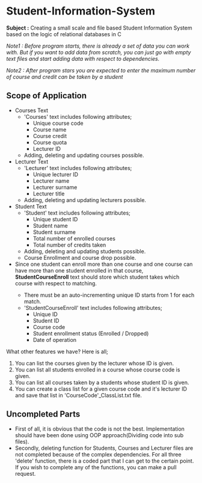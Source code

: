 # Student-Information-System
**Subject :** Creating a small scale and file based Student Information System based on the logic of relational databases in C

*Note1 : Before program starts, there is already a set of data you can work with. But if you want to add data from scratch, you can just go with empty text files and start adding data with respect to dependencies.*

*Note2 : After program stars you are expected to enter the maximum number of course and credit can be taken by a student*

## Scope of Application
- Courses Text
  - 'Courses' text includes following attributes; 
    - Unique course code
    - Course name
    - Course credit
    - Course quota
    - Lecturer ID
  - Adding, deleting and updating courses possible.
- Lecturer Text
  - 'Lecturer' text includes following attributes;
    - Unique lecturer ID
    - Lecturer name
    - Lecturer surname
    - Lecturer title  
  - Adding, deleting and updating lecturers possible.
- Student Text
  - 'Student' text includes following attributes;
    - Unique student ID
    - Student name
    - Student surname
    - Total number of enrolled courses  
    - Total number of credits taken
  - Adding, deleting and updating students possible.
  - Course Enrollment and course drop possible.
- Since one student can enroll more than one course and one course can have more than one student enrolled in that course, **StudentCourseEnroll** text should store which student takes which course with respect to <StudentID-CourseCode> matching. 
  - There must be an auto-incrementing unique ID starts from 1 for each match. 
  - 'StudentCourseEnroll' text includes following attributes;
    - Unique ID
    - Student ID
    - Course code
    - Student enrollment status (Enrolled / Dropped)
    - Date of operation
 
 What other features we have? Here is all;
  1. You can list the courses given by the lecturer whose ID is given.
  2. You can list all students enrolled in a course whose course code is given.
  3. You can list all courses taken by a students whose student ID is given.
  4. You can create a class list for a given course code and it's lecturer ID and save that list in 'CourseCode'_ClassList.txt file.

  ## Uncompleted Parts
  - First of all, it is obvious that the code is not the best. Implementation should have been done using OOP approach(Dividing code into sub files).
  - Secondly, deleting function for Students, Courses and Lecturer files are not completed because of the complex dependencies. For all three 'delete' function, there is a coded part that I can get to the certain point. If you wish to complete any of the functions, you can make a pull request.
